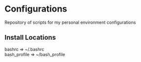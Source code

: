 # Configurations
Repository of scripts for my personal environment configurations

## Install Locations
bashrc              =>      ~/.bashrc  
bash_profile        =>      ~/bash_profile  
